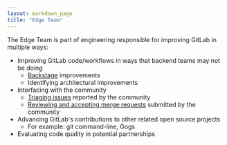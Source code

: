 ```yaml
---
layout: markdown_page
title: "Edge Team"
---
```


The Edge Team is part of engineering responsible for improving GitLab
in multiple ways:

  * Improving GitLab code/workflows in ways that backend teams may not be doing
    * [Backstage](/jobs/specialist/backstage/) improvements
    * Identifying architectural improvements
  * Interfacing with the community
    * [Triaging issues](/jobs/specialist/issue-triage/) reported by the community
    * [Reviewing and accepting merge requests](/jobs/merge-request-coach/) submitted by the community
  * Advancing GitLab's contributions to other related open source projects
    * For example: git command-line, Gogs
  * Evaluating code quality in potential partnerships
